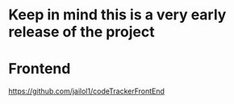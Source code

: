# Keep in mind this is a very early release of the project

# Frontend

https://github.com/jailol1/codeTrackerFrontEnd

